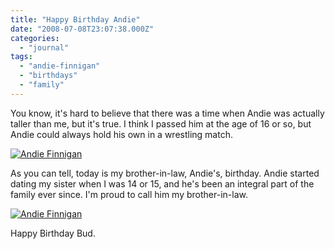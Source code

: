 ```yaml
---
title: "Happy Birthday Andie"
date: "2008-07-08T23:07:38.000Z"
categories: 
  - "journal"
tags: 
  - "andie-finnigan"
  - "birthdays"
  - "family"
---
```


You know, it's hard to believe that there was a time when Andie was actually taller than me, but it's true. I think I passed him at the age of 16 or so, but Andie could always hold his own in a wrestling match.

[![Andie Finnigan](http://farm2.static.flickr.com/1102/1389394720_46afdeeb63.jpg?v=0)](http://flickr.com/photos/duanestorey/1389394720/)

As you can tell, today is my brother-in-law, Andie's, birthday. Andie started dating my sister when I was 14 or 15, and he's been an integral part of the family ever since. I'm proud to call him my brother-in-law.

[![Andie Finnigan](http://farm1.static.flickr.com/52/146644669_dfcee47b49.jpg?v=0)](http://flickr.com/photos/duanestorey/146644669/)

Happy Birthday Bud.
